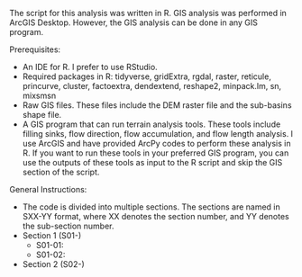 The script for this analysis was written in R. GIS analysis was performed in ArcGIS Desktop. However, the GIS analysis can be done in any GIS program.

Prerequisites:
- An IDE for R. I prefer to use RStudio.
- Required packages in R: tidyverse, gridExtra, rgdal, raster, reticule, princurve, cluster, factoextra, dendextend, reshape2, minpack.lm, sn, mixsmsn
- Raw GIS files. These files include the DEM raster file and the sub-basins shape file.
- A GIS program that can run terrain analysis tools. These tools include filling sinks, flow direction, flow accumulation, and flow length analysis. I use ArcGIS and have provided ArcPy codes to perform these analysis in R. If you want to run these tools in your preferred GIS program, you can use the outputs of these tools as input to the R script and skip the GIS section of the script.

General Instructions:
- The code is divided into multiple sections. The sections are named in SXX-YY format, where XX denotes the section number, and YY denotes the sub-section number.
- Section 1 (S01-)
  - S01-01: 
  - S01-02:
- Section 2 (S02-) 
